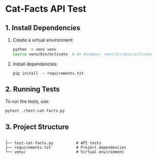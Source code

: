 # Cat-Facts API Test

## 1. Install Dependencies

1. Create a virtual environment:
   ```bash
   python -m venv venv
   source venv/bin/activate  # On Windows: venv\Scripts\activate
   ```

2. Install dependencies:
   ```bash
   pip install -r requirements.txt
   ```

## 2. Running Tests

To run the tests, use:
```bash
pytest ./test-cat-facts.py
```

## 3. Project Structure

```
.
├── test-cat-facts.py          # API tests
├── requirements.txt           # Project dependencies
└── venv/                      # Virtual environment
```